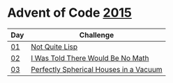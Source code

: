 # Advent of Code [2015](https://adventofcode.com/2015)

| Day                | Challenge                                                                     |
| ------------------ | ----------------------------------------------------------------------------- |
| [01](./src/d01.rs) | [Not Quite Lisp](https://adventofcode.com/2015/day/1)                         |
| [02](./src/d02.rs) | [I Was Told There Would Be No Math](https://adventofcode.com/2015/day/2)      |
| [03](./src/d03.rs) | [Perfectly Spherical Houses in a Vacuum](https://adventofcode.com/2015/day/3) |
